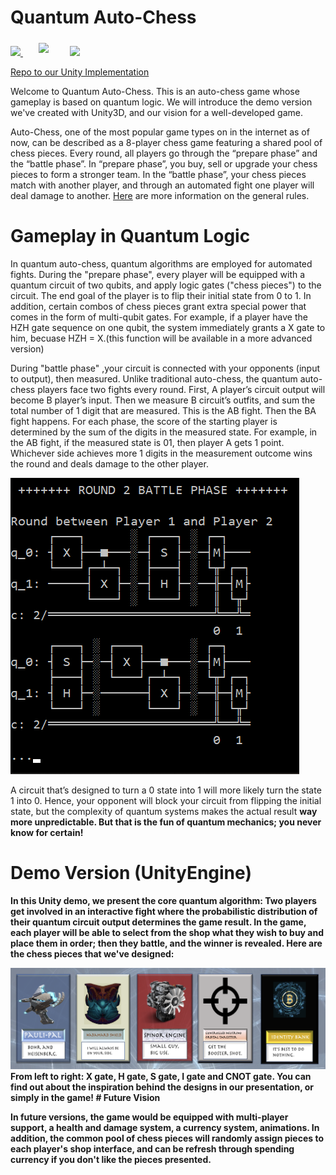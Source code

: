 # Quantum Auto-Chess

<p align="left">
  <a href="https://azure.microsoft.com/en-us/solutions/quantum-computing/" target="_blank"><img src="https://user-images.githubusercontent.com/10100490/151488491-609828a4-cd1f-4076-b5b2-a8d9fc2d0fa4.png" width="30%"/> </a>
  <a href="https://ionq.com/" target="_blank"><img src="https://user-images.githubusercontent.com/10100490/151488159-da95eb05-9277-4abe-b1ba-b49871d563ed.svg" width="20%" style="padding: 1%;padding-left: 5%"/></a>
  <a href="https://iquhack.mit.edu/" target="_blank"><img src="https://user-images.githubusercontent.com/10100490/151647370-d161d5b5-119c-4db9-898e-cfb1745a8310.png" width="8%" style="padding-left: 5%"/> </a>
  
</p>

[Repo to our Unity Implementation](https://github.com/nadinem100/iQuHackUnityGame.git)

Welcome to Quantum Auto-Chess. This is an auto-chess game whose gameplay is based on quantum logic. We will introduce the demo version we've created with Unity3D, and our vision for a well-developed game.

Auto-Chess, one of the most popular game types on in the internet as of now, can be described as a 8-player chess game featuring a shared pool of chess pieces. Every round, all players go through the “prepare phase” and the “battle phase”. In “prepare phase”, you buy, sell or upgrade your chess pieces to form a stronger team. In the “battle phase”, your chess pieces match with another player, and through an automated fight one player will deal damage to another. [Here](https://playhearthstone.com/en-us/news/23156373) are more information on the general rules.


# Gameplay in Quantum Logic

In quantum auto-chess, quantum algorithms are employed for automated fights. During the "prepare phase", every player will be equipped with a quantum circuit of two qubits, and apply logic gates ("chess pieces") to the circuit. The end goal of the player is to flip their initial state from 0 to 1. In addition, certain combos of chess pieces grant extra special power that comes in the form of multi-qubit gates. For example, if a player have the HZH gate sequence on one qubit, the system immediately grants a X gate to him, becuase HZH = X.(this function will be available in a more advanced version)

During "battle phase" ,your circuit is connected with your opponents (input to output), then measured. Unlike traditional auto-chess, the quantum auto-chess players face two fights every round. First, A player’s circuit output will become B player’s input. Then we measure B circuit’s outfits, and sum the total number of 1 digit that are measured. This is the AB fight. Then the BA fight happens. For each phase, the score of the starting player is determined by the sum of the digits in the measured state. For example, in the AB fight, if the measured state is 01, then player A gets 1 point. Whichever side achieves more 1 digits in the measurement outcome wins the round and deals damage to the other player. 

<img src="battle_demo.png" alt="Two fights in one round">

A circuit that’s designed to turn a 0 state into 1 will more likely turn the state 1 into 0. Hence, your opponent will block your circuit from flipping the initial state, but the complexity of quantum systems makes the actual result <b>way more <b> unpredictable. But that is the fun of quantum mechanics; you never know for certain!

# Demo Version (UnityEngine)

In this Unity demo, we present the core quantum algorithm: Two players get involved in an interactive fight where the probabilistic distribution of their quantum circuit output determines the game result. In the game, each player will be able to select from the shop what they wish to buy and place them in order; then they battle, and the winner is revealed. Here are the chess pieces that we've designed:

<img src="cardbook.png" alt="Card Book">
From left to right: X gate, H gate, S gate, I gate and CNOT gate. You can find out about the inspiration behind the designs in our presentation, or simply in the game!
# Future Vision

In future versions, the game would be equipped with multi-player support, a health and damage system, a currency system, animations. In addition, the common pool of chess pieces will randomly assign pieces to each player's shop interface, and can be refresh through spending currency if you don't like the pieces presented. 

